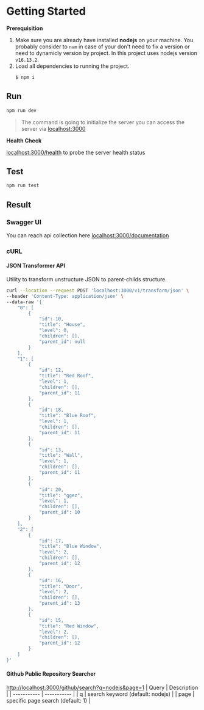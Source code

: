 # Getting Started
**Prerequisition**
1. Make sure you are already have installed **nodejs** on your machine. You probably consider to `nvm` in case of your don't need to fix a version or need to dynamicly version by project. In this project uses nodejs version `v16.13.2`.
2. Load all dependencies to running the project.
    ```sh
    $ npm i
    ```

## Run

```sh
npm run dev
```

>The command is going to initialize the server you can access the server via [localhost:3000]()

**Health Check**

[localhost:3000/health]() to probe the server health status

## Test
```sh
npm run test
```

## Result

### Swagger UI
You can reach api collection here [localhost:3000/documentation]()

### cURL
#### JSON Transformer API
Utility to transform unstructure JSON to parent-childs structure.
```sh
curl --location --request POST 'localhost:3000/v1/transform/json' \
--header 'Content-Type: application/json' \
--data-raw '{
    "0": [
        {
            "id": 10,
            "title": "House",
            "level": 0,
            "children": [],
            "parent_id": null
        }
    ],
    "1": [
        {
            "id": 12,
            "title": "Red Roof",
            "level": 1,
            "children": [],
            "parent_id": 11
        },
        {
            "id": 18,
            "title": "Blue Roof",
            "level": 1,
            "children": [],
            "parent_id": 11
        },
        {
            "id": 13,
            "title": "Wall",
            "level": 1,
            "children": [],
            "parent_id": 11
        },
        {
            "id": 20,
            "title": "ggez",
            "level": 1,
            "children": [],
            "parent_id": 10
        }
    ],
    "2": [
        {
            "id": 17,
            "title": "Blue Window",
            "level": 2,
            "children": [],
            "parent_id": 12
        },
        {
            "id": 16,
            "title": "Door",
            "level": 2,
            "children": [],
            "parent_id": 13
        },
        {
            "id": 15,
            "title": "Red Window",
            "level": 2,
            "children": [],
            "parent_id": 12
        }
    ]
}'
```

#### Github Public Repository Searcher
[http://localhost:3000/github/search?q=nodejs&page=1]()
| Query      | Description |
| ----------- | ----------- |
| q      | search keyword (default: nodejs)       |
| page   | specific page search (default: 1)        |